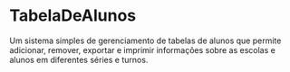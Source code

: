 # TabelaDeAlunos
Um sistema simples de gerenciamento de tabelas de alunos que permite adicionar, remover, exportar e imprimir informações sobre as escolas e alunos em diferentes séries e turnos.

